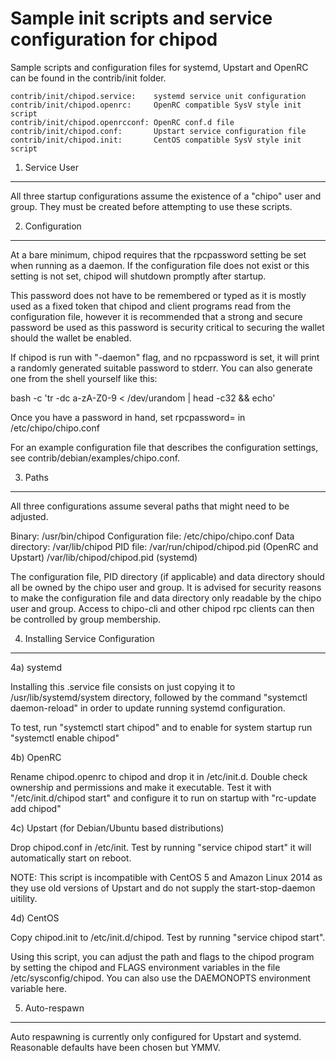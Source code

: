 Sample init scripts and service configuration for chipod
==========================================================

Sample scripts and configuration files for systemd, Upstart and OpenRC
can be found in the contrib/init folder.

    contrib/init/chipod.service:    systemd service unit configuration
    contrib/init/chipod.openrc:     OpenRC compatible SysV style init script
    contrib/init/chipod.openrcconf: OpenRC conf.d file
    contrib/init/chipod.conf:       Upstart service configuration file
    contrib/init/chipod.init:       CentOS compatible SysV style init script

1. Service User
---------------------------------

All three startup configurations assume the existence of a "chipo" user
and group.  They must be created before attempting to use these scripts.

2. Configuration
---------------------------------

At a bare minimum, chipod requires that the rpcpassword setting be set
when running as a daemon.  If the configuration file does not exist or this
setting is not set, chipod will shutdown promptly after startup.

This password does not have to be remembered or typed as it is mostly used
as a fixed token that chipod and client programs read from the configuration
file, however it is recommended that a strong and secure password be used
as this password is security critical to securing the wallet should the
wallet be enabled.

If chipod is run with "-daemon" flag, and no rpcpassword is set, it will
print a randomly generated suitable password to stderr.  You can also
generate one from the shell yourself like this:

bash -c 'tr -dc a-zA-Z0-9 < /dev/urandom | head -c32 && echo'

Once you have a password in hand, set rpcpassword= in /etc/chipo/chipo.conf

For an example configuration file that describes the configuration settings,
see contrib/debian/examples/chipo.conf.

3. Paths
---------------------------------

All three configurations assume several paths that might need to be adjusted.

Binary:              /usr/bin/chipod
Configuration file:  /etc/chipo/chipo.conf
Data directory:      /var/lib/chipod
PID file:            /var/run/chipod/chipod.pid (OpenRC and Upstart)
                     /var/lib/chipod/chipod.pid (systemd)

The configuration file, PID directory (if applicable) and data directory
should all be owned by the chipo user and group.  It is advised for security
reasons to make the configuration file and data directory only readable by the
chipo user and group.  Access to chipo-cli and other chipod rpc clients
can then be controlled by group membership.

4. Installing Service Configuration
-----------------------------------

4a) systemd

Installing this .service file consists on just copying it to
/usr/lib/systemd/system directory, followed by the command
"systemctl daemon-reload" in order to update running systemd configuration.

To test, run "systemctl start chipod" and to enable for system startup run
"systemctl enable chipod"

4b) OpenRC

Rename chipod.openrc to chipod and drop it in /etc/init.d.  Double
check ownership and permissions and make it executable.  Test it with
"/etc/init.d/chipod start" and configure it to run on startup with
"rc-update add chipod"

4c) Upstart (for Debian/Ubuntu based distributions)

Drop chipod.conf in /etc/init.  Test by running "service chipod start"
it will automatically start on reboot.

NOTE: This script is incompatible with CentOS 5 and Amazon Linux 2014 as they
use old versions of Upstart and do not supply the start-stop-daemon uitility.

4d) CentOS

Copy chipod.init to /etc/init.d/chipod. Test by running "service chipod start".

Using this script, you can adjust the path and flags to the chipod program by
setting the chipod and FLAGS environment variables in the file
/etc/sysconfig/chipod. You can also use the DAEMONOPTS environment variable here.

5. Auto-respawn
-----------------------------------

Auto respawning is currently only configured for Upstart and systemd.
Reasonable defaults have been chosen but YMMV.
